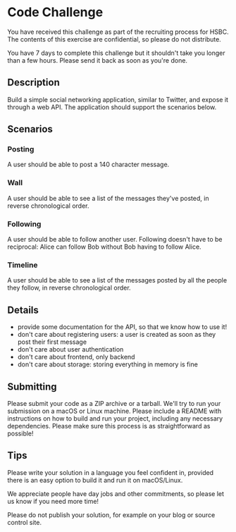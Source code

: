 # Code Challenge

You have received this challenge as part of the recruiting process for HSBC. The contents of this exercise are confidential, so please do not distribute.

You have 7 days to complete this challenge but it shouldn't take you longer than a few hours. Please send it back as soon as you're done.

## Description

Build a simple social networking application, similar to Twitter, and
expose it through a web API. The application should support the scenarios
below.

## Scenarios

### Posting

A user should be able to post a 140 character message.

### Wall

A user should be able to see a list of the messages they've posted, in reverse
chronological order.

### Following

A user should be able to follow another user. Following doesn't have to be
reciprocal: Alice can follow Bob without Bob having to follow Alice.

### Timeline

A user should be able to see a list of the messages posted by all the people
they follow, in reverse chronological order.

## Details

- provide some documentation for the API, so that we know how to use it!
- don't care about registering users: a user is created as soon as they post
  their first message
- don't care about user authentication
- don't care about frontend, only backend
- don't care about storage: storing everything in memory is fine

## Submitting

Please submit your code as a ZIP archive or a tarball. We'll try to run your
submission on a macOS or Linux machine. Please include a README with
instructions on how to build and run your project, including any necessary
dependencies. Please make sure this process is as straightforward as possible!

## Tips

Please write your solution in a language you feel confident in, provided there
is an easy option to build it and run it on macOS/Linux.

We appreciate people have day jobs and other commitments, so please let us know if you need more time!

Please do not publish your solution, for example on your blog or source control
site.
